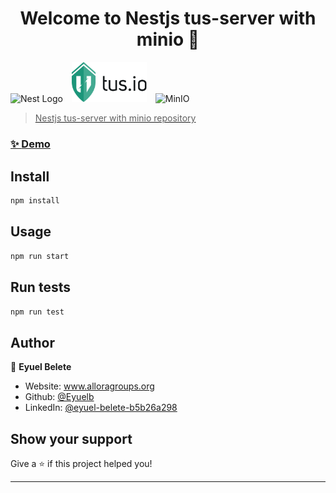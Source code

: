 <h1 align="center">Welcome to Nestjs tus-server with minio 👋</h1>
<p>
   <img src="https://nestjs.com/img/logo-small.svg" width="120" alt="Nest Logo" style="margin-right: 10px;" />
  <img src="https://github.com/tus/tus.io/blob/main/src/assets/logos-tus-default.svg?raw=true" width="120" alt="Tus logo" style="margin-right: 10px;" />
  <img src="https://raw.githubusercontent.com/minio/minio/master/.github/logo.svg?sanitize=true" width="120" alt="MinIO" />  <a href="#" target="_blank">
</p>

> Nestjs tus-server with minio repository

### ✨ [Demo](http://localhost:3000/upload/files/)

## Install

```sh
npm install
```

## Usage

```sh
npm run start
```

## Run tests

```sh
npm run test
```

## Author

👤 **Eyuel Belete**

* Website: www.alloragroups.org
* Github: [@Eyuelb](https://github.com/Eyuelb)
* LinkedIn: [@eyuel-belete-b5b26a298](https://linkedin.com/in/eyuel-belete-b5b26a298)

## Show your support

Give a ⭐️ if this project helped you!

***
